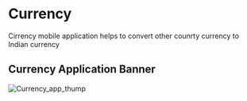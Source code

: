 # Currency
Cirrency mobile application helps to convert other counrty currency to Indian currency
## Currency Application Banner
![Currency_app_thump](https://user-images.githubusercontent.com/87937446/198815643-cd862121-54ce-4b39-a8b9-302fb951c7d4.png)
